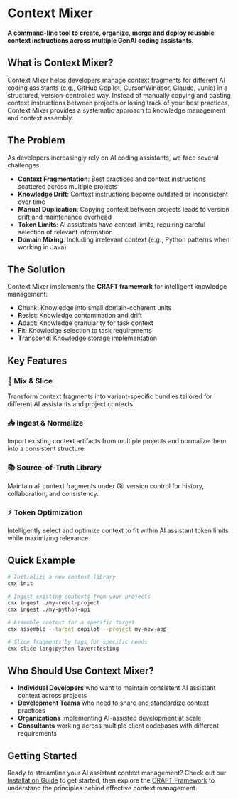 # Context Mixer

**A command-line tool to create, organize, merge and deploy reusable context instructions across multiple GenAI coding assistants.**

## What is Context Mixer?

Context Mixer helps developers manage context fragments for different AI coding assistants (e.g., GitHub Copilot, Cursor/Windsor, Claude, Junie) in a structured, version-controlled way. Instead of manually copying and pasting context instructions between projects or losing track of your best practices, Context Mixer provides a systematic approach to knowledge management and context assembly.

## The Problem

As developers increasingly rely on AI coding assistants, we face several challenges:

- **Context Fragmentation**: Best practices and context instructions scattered across multiple projects
- **Knowledge Drift**: Context instructions become outdated or inconsistent over time
- **Manual Duplication**: Copying context between projects leads to version drift and maintenance overhead
- **Token Limits**: AI assistants have context limits, requiring careful selection of relevant information
- **Domain Mixing**: Including irrelevant context (e.g., Python patterns when working in Java)

## The Solution

Context Mixer implements the **CRAFT framework** for intelligent knowledge management:

- **C**hunk: Knowledge into small domain-coherent units
- **R**esist: Knowledge contamination and drift
- **A**dapt: Knowledge granularity for task context
- **F**it: Knowledge selection to task requirements
- **T**ranscend: Knowledge storage implementation

## Key Features

### 🔄 Mix & Slice
Transform context fragments into variant-specific bundles tailored for different AI assistants and project contexts.

### 📥 Ingest & Normalize
Import existing context artifacts from multiple projects and normalize them into a consistent structure.

### 📚 Source-of-Truth Library
Maintain all context fragments under Git version control for history, collaboration, and consistency.

### ⚡ Token Optimization
Intelligently select and optimize context to fit within AI assistant token limits while maximizing relevance.

## Quick Example

```bash
# Initialize a new context library
cmx init

# Ingest existing contexts from your projects
cmx ingest ./my-react-project
cmx ingest ./my-python-api

# Assemble context for a specific target
cmx assemble --target copilot --project my-new-app

# Slice fragments by tags for specific needs
cmx slice lang:python layer:testing
```

## Who Should Use Context Mixer?

- **Individual Developers** who want to maintain consistent AI assistant context across projects
- **Development Teams** who need to share and standardize context practices
- **Organizations** implementing AI-assisted development at scale
- **Consultants** working across multiple client codebases with different requirements

## Getting Started

Ready to streamline your AI assistant context management? Check out our [Installation Guide](installation.md) to get started, then explore the [CRAFT Framework](craft-overview.md) to understand the principles behind effective context management.